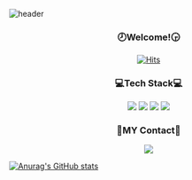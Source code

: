 ![header](https://capsule-render.vercel.app/api?type=waving&color=gradient&height=200&text=Stella&fontAlign=70&fontAlignY=40&animation=t]]winkling)      

<h3 align ="center"> 🕗Welcome!🕞 </h3>
<div align = "center">          
  
[![Hits](https://hits.seeyoufarm.com/api/count/incr/badge.svg?url=https%3A%2F%2Fgithub.com%2FUnicusStella%2Fhit-counter&count_bg=%235A8CE7&title_bg=%23555555&icon=github.svg&icon_color=%23E7E7E7&title=hits&edge_flat=false)](https://hits.seeyoufarm.com)
</div>

<h3 align="center">💻Tech Stack💻</h3>
<div align="center"><img src="https://img.shields.io/badge/HTML5-E34F26?style=flat-square&logo=HTML5&logoColor=white"></img> <img src="https://img.shields.io/badge/CSS3-0A84FF?style=flat-square&logo=CSS3&logoColor=white"></img> <img src="https://img.shields.io/badge/JavaScript-FFCD11?style=flat-square&logo=JavaScript&logoColor=white"></img> <img src="https://img.shields.io/badge/React-00BCF6?style=flat-square&logo=React&logoColor=white"></img> 

<h3 align="center">📧MY Contact📧</h3>
<a href="unicusstella@gmail.com"><img src="https://img.shields.io/badge/Gmail-EA4335?style=flat-square&logo=Gmail&logoColor=white"/></a></div>

[![Anurag's GitHub stats](https://github-readme-stats.vercel.app/api?username=UnicusStella&hide=stars,issues&show_icons=true&count_private=true&theme=kacho_ga )](https://github.com/anuraghazra/github-readme-stats)
<!--
**UnicusStella/UnicusStella** is a ✨ _special_ ✨ repository because its `README.md` (this file) appears on your GitHub profile.

Here are some ideas to get you started:

- 🔭 I’m currently working on ...
- 🌱 I’m currently learning ...
- 👯 I’m looking to collaborate on ...
- 🤔 I’m looking for help with ...
- 💬 Ask me about ...
- 📫 How to reach me: ...
- 😄 Pronouns: ...
- ⚡ Fun fact: ...
-->
